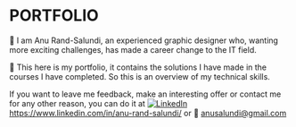 # PORTFOLIO

👋 I am Anu Rand-Salundi, 
an experienced graphic designer who, wanting more exciting challenges, has made a career change to the IT field. 

💼 This here is my portfolio, it contains the solutions I have made in the courses I have completed. So this is an overview of my technical skills.

If you want to leave me feedback, make an interesting offer or contact me for any other reason, you can do it at [![LinkedIn](https://upload.wikimedia.org/wikipedia/commons/c/ca/LinkedIn_logo_initials.png)](https://www.linkedin.com/in/teie-profiil)
 https://www.linkedin.com/in/anu-rand-salundi/ or :email: anusalundi@gmail.com
